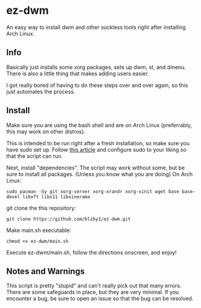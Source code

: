 # ez-dwm

An easy way to install dwm and other suckless tools right after installing Arch Linux.

## Info

Basically just installs some xorg packages, sets up dwm, st, and dmenu. There is also a little thing that makes adding users easier.

I got really bored of having to do these steps over and over again, so this just automates the process.

## Install

Make sure you are using the bash shell and are on Arch Linux (preferrably, this may work on other distros).

This is intended to be run right after a fresh installation, so make sure you have sudo set up. Follow [this article](https://wiki.archlinux.org/title/sudo) and configure sudo to your liking so that the script can run.

Next, install "dependencies". The script may work without some, but be sure to install all packages. (Unless you know what you are doing) On Arch Linux:

    sudo pacman -Sy git xorg-server xorg-xrandr xorg-xinit wget base base-devel libxft libx11 libxinerama

git clone the this repository:

    git clone https://github.com/blzby1/ez-dwm.git
    
Make main.sh executable:

    chmod +x ez-dwm/main.sh

Execute ez-dwm/main.sh, follow the directions onscreen, and enjoy!

## Notes and Warnings

This script is pretty "stupid" and can't really pick out that many errors. There are some safeguards in place, but they are very minimal. If you encounter a bug, be sure to open an issue so that the bug can be resolved.
